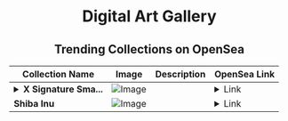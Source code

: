 <div align="center">

# Digital Art Gallery

## Trending Collections on OpenSea

| Collection Name                       | Image                                                                                     | Description                       | OpenSea Link                                                                                          |
|---------------------------------------|-------------------------------------------------------------------------------------------|-----------------------------------|--------------------------------------------------------------------------------------------------------|
| **<details><summary>X Signature Sma...</summary>X Signature Smart Contract</details>** | ![Image](https://i.seadn.io/s/raw/files/de5aa046c6b8f4ee142a0829c84a42b2.png?w=500&auto=format?w=200&auto=format) |  | <details><summary>Link</summary>[X Signature Smart Contract](https://opensea.io/collection/x-signature-smart-contract)</details> |
| **Shiba Inu** | ![Image](https://i.seadn.io/s/raw/files/dc638c7f875dabbe05a399df7f3b91f6.png?w=500&auto=format?w=200&auto=format) |  | <details><summary>Link</summary>[Shiba Inu](https://opensea.io/collection/shiba-inu-102)</details> |

</div>